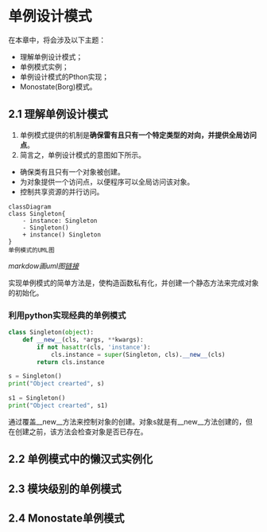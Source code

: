 # 单例设计模式
在本章中，将会涉及以下主题：
- 理解单例设计模式；
- 单例模式实例；
- 单例设计模式的Pthon实现；
- Monostate(Borg)模式。

## 2.1 理解单例设计模式

1. 单例模式提供的机制是**确保雷有且只有一个特定类型的对向，并提供全局访问点**。
2. 简言之，单例设计模式的意图如下所示。
  - 确保类有且只有一个对象被创建。
  - 为对象提供一个访问点，以便程序可以全局访问该对象。
  - 控制共享资源的并行访问。

```mermaid
classDiagram
class Singleton{
    - instance: Singleton
    - Singleton()
    + instance() Singleton
}
单例模式的UML图
```
*markdow画uml图[链接](https://blog.csdn.net/ifadai/article/details/136046263)*

实现单例模式的简单方法是，使构造函数私有化，并创建一个静态方法来完成对象的初始化。

### 利用python实现经典的单例模式

```python
class Singleton(object):
    def __new__(cls, *args, **kwargs):
        if not hasattr(cls, 'instance'):
            cls.instance = super(Singleton, cls).__new__(cls)
        return cls.instance
```
```python
s = Singleton()
print("Object crearted", s)

s1 = Singleton()
print("Object crearted", s1)
```
通过覆盖__new__方法来控制对象的创建。对象s就是有__new__方法创建的，但在创建之前，该方法会检查对象是否已存在。

## 2.2 单例模式中的懒汉式实例化


## 2.3 模块级别的单例模式


## 2.4 Monostate单例模式